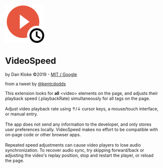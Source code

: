 <p>
    <img src="images/videospeed128.png">
    <h1>VideoSpeed</h1>
</p>
<p>
    by Dan Kloke &copy;2019 - <a href="https://github.com/muaz-khan/Chrome-Extensions/blob/master/LICENSE" target="_blank" rel="nofollow">MIT / Google</a>
</p>
<p>
    from a tweet by <a href="https://twitter.com/kentcdodds/status/1069637300458586115" target="_blank" rel="nofollow"> @kentcdodds</a>
</p>
<p>
        This extension looks for <strong>all</strong> <span class="hilite">&lt;video&gt;</span> elements on the page, and adjusts their playback speed (<span class="hilite">.playbackRate</span>) simultaneously for all tags on the page.
        <br /><br />
        Adjust video playback rate using <span class="keys">&uarr;</span>/<span class="keys">&darr;</span> cursor keys, a mouse/touch interface, or manual entry.
        <br /><br />
        The app does not send any information to the developer, and only stores user preferences locally. VideoSpeed makes no effort to be compatible with on-page code or other browser apps.
        <br /><br />
        Repeated speed adjustments can cause video players to lose audio synchronization. To recover audio sync, try skipping forward/back or adjusting the video's replay position, stop and restart the player, or reload the page.
    </p>
